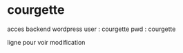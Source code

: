 # courgette

acces backend wordpress
user : courgette
pwd : courgette

ligne pour voir modification
